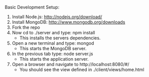 Basic Development Setup:<br>
1. Install Node.js: http://nodejs.org/download/<br>
2. Install MongoDB: http://www.mongodb.org/downloads<br>
3. Fork the repo<br>
4. Now cd to ./server and type: npm install<br>
    - This installs the servers dependencies.<br>
5. Open a new terminal and type: mongod<br>
    - This starts the MongoDB server.<br>
5. In the previous tab type: node server.js<br>
    - This starts the application server.<br>
6. Open a browser and navigate to http://localhost:8080/#/<br>
    - You should see the view defined in ./client/views/home.html<br>